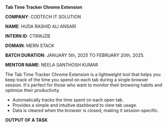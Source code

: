 **Tab Time Tracker Chrome Extension**

**COMPANY**: CODTECH IT SOLUTION

**NAME**: HUDA RASHID ALI ANSARI

**INTERN ID**: CT6WJZB

**DOMAIN**: MERN STACK

**BATCH DURATION**: JANUARY 5th, 2025 TO FEBRUARY 20th, 2025.

**MENTOR NAME**: NEELA SANTHOSH KUMAR

The Tab Time Tracker Chrome Extension is a lightweight tool that helps you keep track of the time you spend on each tab during a single browser session. It's perfect for those who want to monitor their browsing habits and optimize their productivity.

- Automatically tracks the time spent on each open tab.
- Provides a simple and intuitive dashboard to view tab usage.
- Data is cleared when the browser is closed, making it session-specific.

**OUTPUT OF A TASK**
